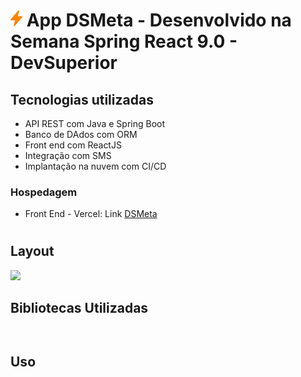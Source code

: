# ![DevSuperior logo](https://raw.githubusercontent.com/devsuperior/bds-assets/main/ds/devsuperior-logo-small.png) App DSMeta - Desenvolvido na Semana Spring React 9.0 - DevSuperior

>
## Tecnologias utilizadas

- API REST com Java e Spring Boot
- Banco de DAdos com ORM
- Front end com ReactJS
- Integração com SMS
- Implantação na nuvem com CI/CD

### Hospedagem

- Front End - Vercel: Link [DSMeta](https://dsmeta.vercel.app/)

#

## Layout

<img src="./src/img/layout.jpg" />

## Bibliotecas Utilizadas

```bash
```

```bash
```

## Uso

```js
```

